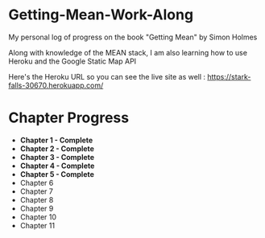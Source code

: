 # Getting-Mean-Work-Along

My personal log of progress on the book "Getting Mean" by Simon Holmes

Along with knowledge of the MEAN stack, I am also learning how to use Heroku and the Google Static Map API

Here's the Heroku URL so you can see the live site as well : https://stark-falls-30670.herokuapp.com/

# Chapter Progress

- **Chapter 1 - Complete**
- **Chapter 2 - Complete**
- **Chapter 3 - Complete**
- **Chapter 4 - Complete**
- **Chapter 5 - Complete**
- Chapter 6
- Chapter 7
- Chapter 8
- Chapter 9
- Chapter 10
- Chapter 11
